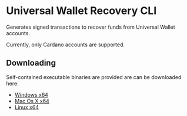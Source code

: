 # Universal Wallet Recovery CLI
Generates signed transactions to recover funds from Universal Wallet accounts.

Currently, only Cardano accounts are supported.

## Downloading
Self-contained executable binaries are provided are can be downloaded here:
  - [Windows x64]
  - [Mac Os X x64]
  - [Linux x64]
  
[Windows x64]: <https://github.com/ethos-source/wallet-recovery-cli/blob/main/releases/wallet-recovery-cli-win.exe>
[Mac Os X x64]: <https://github.com/ethos-source/wallet-recovery-cli/blob/main/releases/wallet-recovery-cli-macos>
[Linux x64]: <https://github.com/ethos-source/wallet-recovery-cli/blob/main/releases/wallet-recovery-cli-win.exe>

